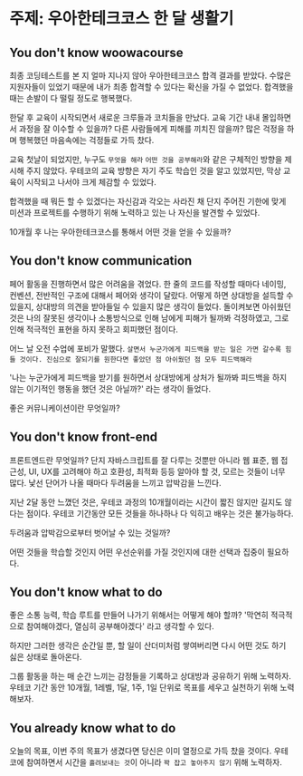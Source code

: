 # 주제: 우아한테크코스 한 달 생활기

## You don't know woowacourse

최종 코딩테스트를 본 지 얼마 지나지 않아 우아한테크코스 합격 결과를 받았다. 수많은 지원자들이 있었기 때문에 내가 최종 합격할 수 있다는 확신을 가질 수 없었다. 합격했을때는 손발이 다 떨릴 정도로 행복했다.

한달 후 교육이 시작되면서 새로운 크루들과 코치들을 만났다.
교육 기간 내내 몰입하면서 과정을 잘 이수할 수 있을까? 다른 사람들에게 피해를 끼치진 않을까? 많은 걱정을 하며 행복했던 마음속에는 걱정들로 가득 찼다.

교육 첫날이 되었지만, 누구도 `무엇을 해라` `어떤 것을 공부해라`와 같은 구체적인 방향을 제시해 주지 않았다. 우테코의 교육 방향은 자기 주도 학습인 것을 알고 있었지만, 막상 교육이 시작되고 나서야 크게 체감할 수 있었다.

합격했을 때 뭐든 할 수 있겠다는 자신감과 각오는 사라진 채 단지 주어진 기한에 맞게 미션과 프로젝트를 수행하기 위해 노력하고 있는 나 자신을 발견할 수 있었다. 

10개월 후 나는 우아한테크코스를 통해서 어떤 것을 얻을 수 있을까? 

## You don't know communication

페어 활동을 진행하면서 많은 어려움을 겪었다.
한 줄의 코드를 작성할 때마다 네이밍, 컨벤션, 전반적인 구조에 대해서 페어와 생각이 달랐다. 
어떻게 하면 상대방을 설득할 수 있을지, 상대방의 의견을 받아들일 수 있을지 많은 생각이 들었다.
돌이켜보면 아쉬웠던 것은 나의 잘못된 생각이나 소통방식으로 인해 남에게 피해가 될까봐 걱정하였고, 그로 인해 적극적인 표현을 하지 못하고 회피했던 점이다.

어느 날 오전 수업에 포비가 말했다.
`살면서 누군가에게 피드백을 받는 일은 가면 갈수록 힘들 것이다.
진심으로 잘되기를 원한다면 좋았던 점 아쉬웠던 점 모두 피드백해라` 

'나는 누군가에게 피드백을 받기를 원하면서 상대방에게 상처가 될까봐 피드백을 하지 않는 이기적인 행동을 했던 것은 아닐까?' 라는 생각이 들었다.

좋은 커뮤니케이션이란 무엇일까?

## You don't know front-end

프론트엔드란 무엇일까? 단지 자바스크립트를 잘 다루는 것뿐만 아니라 웹 표준, 웹 접근성, UI, UX를 고려해야 하고 호환성, 최적화 등등 알아야 할 것, 모르는 것들이 너무 많다.
낯선 단어가 나올 때마다 두려움을 느끼고 압박감을 느낀다.

지난 2달 동안 느꼈던 것은, 우테코 과정의 10개월이라는 시간이 짧진 않지만 길지도 않다는 점이다.
우테코 기간동안 모든 것들을 하나하나 다 익히고 배우는 것은 불가능하다.

두려움과 압박감으로부터 벗어날 수 있는 것일까? 

어떤 것들을 학습할 것인지 어떤 우선순위를 가질 것인지에 대한 선택과 집중이 필요하다.

## You don't know what to do

좋은 소통 능력, 학습 루트를 만들어 나가기 위해서는 어떻게 해야 할까?
'막연히 적극적으로 참여해야겠다, 열심히 공부해야겠다' 라고 생각할 수 있다.

하지만 그러한 생각은 순간일 뿐, 할 일이 산더미처럼 쌓여버리면 다시 어떤 것도 하기 싫은 상태로 돌아온다.

그룹 활동을 하는 매 순간 느끼는 감정들을 기록하고 상대방과 공유하기 위해 노력하자.
우테코 기간 동안 10개월, 1레벨, 1달, 1주, 1일 단위로 목표를 세우고 실천하기 위해 노력해보자.

## You already know what to do

오늘의 목표, 이번 주의 목표가 생겼다면 당신은 이미 열정으로 가득 찼을 것이다.
우테코에 참여하면서 시간을 `흘려보내는 것`이 아니라 `꽉 잡고 놓아주지 않기` 위해 노력하자.
